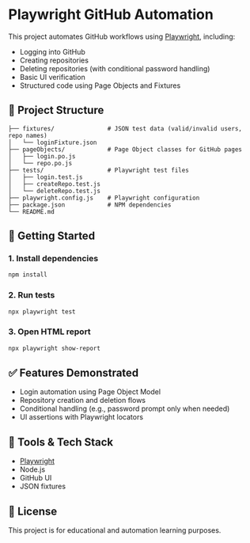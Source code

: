 # Playwright GitHub Automation

This project automates GitHub workflows using [Playwright](https://playwright.dev/), including:

- Logging into GitHub
- Creating repositories
- Deleting repositories (with conditional password handling)
- Basic UI verification
- Structured code using Page Objects and Fixtures

## 📁 Project Structure

```
├── fixtures/               # JSON test data (valid/invalid users, repo names)
│   └── loginFixture.json
├── pageObjects/            # Page Object classes for GitHub pages
│   ├── login.po.js
│   └── repo.po.js
├── tests/                  # Playwright test files
│   ├── login.test.js
│   ├── createRepo.test.js
│   └── deleteRepo.test.js
├── playwright.config.js    # Playwright configuration
├── package.json            # NPM dependencies
└── README.md
```

## 🚀 Getting Started

### 1. Install dependencies

```bash
npm install
```

### 2. Run tests

```bash
npx playwright test
```

### 3. Open HTML report

```bash
npx playwright show-report
```

## ✅ Features Demonstrated

- Login automation using Page Object Model
- Repository creation and deletion flows
- Conditional handling (e.g., password prompt only when needed)
- UI assertions with Playwright locators

## 🧪 Tools & Tech Stack

- [Playwright](https://playwright.dev/)
- Node.js
- GitHub UI
- JSON fixtures

<!-- ## 📸 Screenshots & Video

> You can enable video/screenshot recording in `playwright.config.js` for demo or debugging. -->

## 📄 License

This project is for educational and automation learning purposes.

